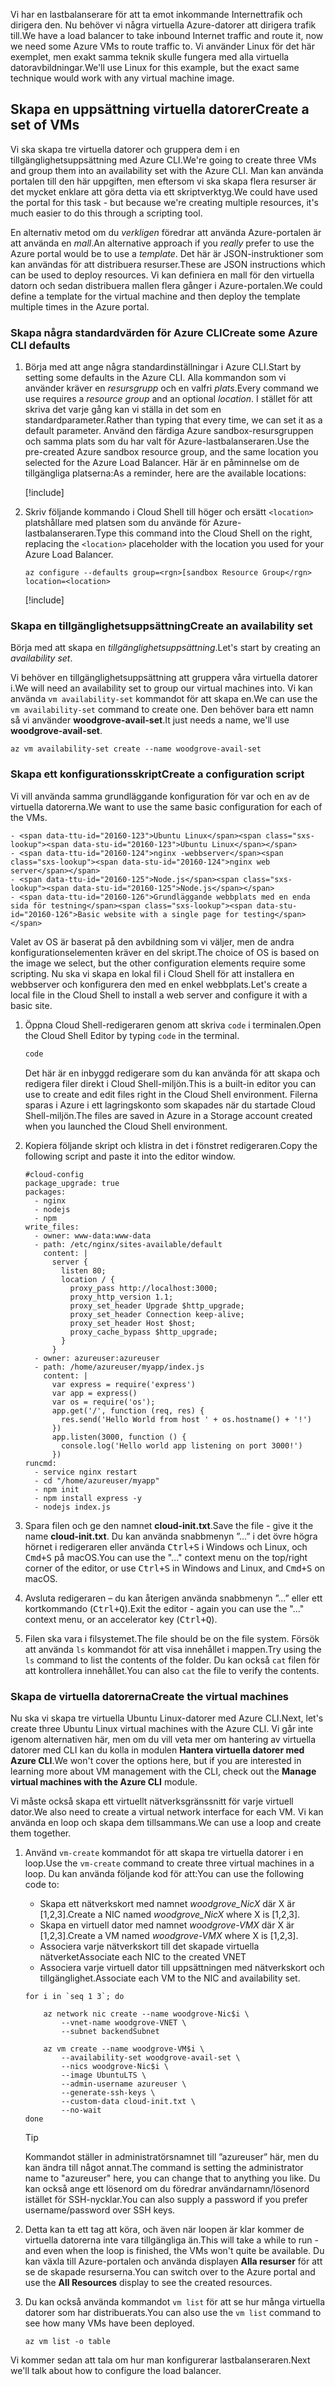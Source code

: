 <span data-ttu-id="20160-101">Vi har en lastbalanserare för att ta emot inkommande Internettrafik och dirigera den. Nu behöver vi några virtuella Azure-datorer att dirigera trafik till.</span><span class="sxs-lookup"><span data-stu-id="20160-101">We have a load balancer to take inbound Internet traffic and route it, now we need some Azure VMs to route traffic to.</span></span> <span data-ttu-id="20160-102">Vi använder Linux för det här exemplet, men exakt samma teknik skulle fungera med alla virtuella datoravbildningar.</span><span class="sxs-lookup"><span data-stu-id="20160-102">We'll use Linux for this example, but the exact same technique would work with any virtual machine image.</span></span>

## <a name="create-a-set-of-vms"></a><span data-ttu-id="20160-103">Skapa en uppsättning virtuella datorer</span><span class="sxs-lookup"><span data-stu-id="20160-103">Create a set of VMs</span></span>

<span data-ttu-id="20160-104">Vi ska skapa tre virtuella datorer och gruppera dem i en tillgänglighetsuppsättning med Azure CLI.</span><span class="sxs-lookup"><span data-stu-id="20160-104">We're going to create three VMs and group them into an availability set with the Azure CLI.</span></span> <span data-ttu-id="20160-105">Man kan använda portalen till den här uppgiften, men eftersom vi ska skapa flera resurser är det mycket enklare att göra detta via ett skriptverktyg.</span><span class="sxs-lookup"><span data-stu-id="20160-105">We could have used the portal for this task - but because we're creating multiple resources, it's much easier to do this through a scripting tool.</span></span>

<span data-ttu-id="20160-106">En alternativ metod om du _verkligen_ föredrar att använda Azure-portalen är att använda en _mall_.</span><span class="sxs-lookup"><span data-stu-id="20160-106">An alternative approach if you _really_ prefer to use the Azure portal would be to use a _template_.</span></span> <span data-ttu-id="20160-107">Det här är JSON-instruktioner som kan användas för att distribuera resurser.</span><span class="sxs-lookup"><span data-stu-id="20160-107">These are JSON instructions which can be used to deploy resources.</span></span> <span data-ttu-id="20160-108">Vi kan definiera en mall för den virtuella datorn och sedan distribuera mallen flera gånger i Azure-portalen.</span><span class="sxs-lookup"><span data-stu-id="20160-108">We could define a template for the virtual machine and then deploy the template multiple times in the Azure portal.</span></span>

### <a name="create-some-azure-cli-defaults"></a><span data-ttu-id="20160-109">Skapa några standardvärden för Azure CLI</span><span class="sxs-lookup"><span data-stu-id="20160-109">Create some Azure CLI defaults</span></span>

1. <span data-ttu-id="20160-110">Börja med att ange några standardinställningar i Azure CLI.</span><span class="sxs-lookup"><span data-stu-id="20160-110">Start by setting some defaults in the Azure CLI.</span></span> <span data-ttu-id="20160-111">Alla kommandon som vi använder kräver en _resursgrupp_ och en valfri _plats_.</span><span class="sxs-lookup"><span data-stu-id="20160-111">Every command we use requires a _resource group_ and an optional _location_.</span></span> <span data-ttu-id="20160-112">I stället för att skriva det varje gång kan vi ställa in det som en standardparameter.</span><span class="sxs-lookup"><span data-stu-id="20160-112">Rather than typing that every time, we can set it as a default parameter.</span></span> <span data-ttu-id="20160-113">Använd den färdiga Azure sandbox-resursgruppen och samma plats som du har valt för Azure-lastbalanseraren.</span><span class="sxs-lookup"><span data-stu-id="20160-113">Use the pre-created Azure sandbox resource group, and the same location you selected for the Azure Load Balancer.</span></span> <span data-ttu-id="20160-114">Här är en påminnelse om de tillgängliga platserna:</span><span class="sxs-lookup"><span data-stu-id="20160-114">As a reminder, here are the available locations:</span></span>

    [!include[](../../../includes/azure-sandbox-regions-note.md)]

1. <span data-ttu-id="20160-115">Skriv följande kommando i Cloud Shell till höger och ersätt `<location>` platshållare med platsen som du använde för Azure-lastbalanseraren.</span><span class="sxs-lookup"><span data-stu-id="20160-115">Type this command into the Cloud Shell on the right, replacing the `<location>` placeholder with the location you used for your Azure Load Balancer.</span></span>

    ```azurecli
    az configure --defaults group=<rgn>[sandbox Resource Group</rgn> location=<location>
    ```

    [!include[](../../../includes/azure-cloudshell-copy-paste-tip.md)]

### <a name="create-an-availability-set"></a><span data-ttu-id="20160-116">Skapa en tillgänglighetsuppsättning</span><span class="sxs-lookup"><span data-stu-id="20160-116">Create an availability set</span></span>

<span data-ttu-id="20160-117">Börja med att skapa en _tillgänglighetsuppsättning_.</span><span class="sxs-lookup"><span data-stu-id="20160-117">Let's start by creating an _availability set_.</span></span>

<span data-ttu-id="20160-118">Vi behöver en tillgänglighetsuppsättning att gruppera våra virtuella datorer i.</span><span class="sxs-lookup"><span data-stu-id="20160-118">We will need an availability set to group our virtual machines into.</span></span> <span data-ttu-id="20160-119">Vi kan använda `vm availability-set` kommandot för att skapa en.</span><span class="sxs-lookup"><span data-stu-id="20160-119">We can use the `vm availability-set` command to create one.</span></span> <span data-ttu-id="20160-120">Den behöver bara ett namn så vi använder **woodgrove-avail-set**.</span><span class="sxs-lookup"><span data-stu-id="20160-120">It just needs a name, we'll use **woodgrove-avail-set**.</span></span>

```azurecli
az vm availability-set create --name woodgrove-avail-set
```

### <a name="create-a-configuration-script"></a><span data-ttu-id="20160-121">Skapa ett konfigurationsskript</span><span class="sxs-lookup"><span data-stu-id="20160-121">Create a configuration script</span></span>

<span data-ttu-id="20160-122">Vi vill använda samma grundläggande konfiguration för var och en av de virtuella datorerna.</span><span class="sxs-lookup"><span data-stu-id="20160-122">We want to use the same basic configuration for each of the VMs.</span></span>

    - <span data-ttu-id="20160-123">Ubuntu Linux</span><span class="sxs-lookup"><span data-stu-id="20160-123">Ubuntu Linux</span></span>
    - <span data-ttu-id="20160-124">nginx -webbserver</span><span class="sxs-lookup"><span data-stu-id="20160-124">nginx web server</span></span>
    - <span data-ttu-id="20160-125">Node.js</span><span class="sxs-lookup"><span data-stu-id="20160-125">Node.js</span></span>
    - <span data-ttu-id="20160-126">Grundläggande webbplats med en enda sida för testning</span><span class="sxs-lookup"><span data-stu-id="20160-126">Basic website with a single page for testing</span></span>

<span data-ttu-id="20160-127">Valet av OS är baserat på den avbildning som vi väljer, men de andra konfigurationselementen kräver en del skript.</span><span class="sxs-lookup"><span data-stu-id="20160-127">The choice of OS is based on the image we select, but the other configuration elements require some scripting.</span></span> <span data-ttu-id="20160-128">Nu ska vi skapa en lokal fil i Cloud Shell för att installera en webbserver och konfigurera den med en enkel webbplats.</span><span class="sxs-lookup"><span data-stu-id="20160-128">Let's create a local file in the Cloud Shell to install a web server and configure it with a basic site.</span></span>

1. <span data-ttu-id="20160-129">Öppna Cloud Shell-redigeraren genom att skriva `code` i terminalen.</span><span class="sxs-lookup"><span data-stu-id="20160-129">Open the Cloud Shell Editor by typing `code` in the terminal.</span></span>

    ```bash
    code
    ```

    <span data-ttu-id="20160-130">Det här är en inbyggd redigerare som du kan använda för att skapa och redigera filer direkt i Cloud Shell-miljön.</span><span class="sxs-lookup"><span data-stu-id="20160-130">This is a built-in editor you can use to create and edit files right in the Cloud Shell environment.</span></span> <span data-ttu-id="20160-131">Filerna sparas i Azure i ett lagringskonto som skapades när du startade Cloud Shell-miljön.</span><span class="sxs-lookup"><span data-stu-id="20160-131">The files are saved in Azure in a Storage account created when you launched the Cloud Shell environment.</span></span>

1. <span data-ttu-id="20160-132">Kopiera följande skript och klistra in det i fönstret redigeraren.</span><span class="sxs-lookup"><span data-stu-id="20160-132">Copy the following script and paste it into the editor window.</span></span>

    ```script
    #cloud-config
    package_upgrade: true
    packages:
      - nginx
      - nodejs
      - npm
    write_files:
      - owner: www-data:www-data
      - path: /etc/nginx/sites-available/default
        content: |
          server {
            listen 80;
            location / {
              proxy_pass http://localhost:3000;
              proxy_http_version 1.1;
              proxy_set_header Upgrade $http_upgrade;
              proxy_set_header Connection keep-alive;
              proxy_set_header Host $host;
              proxy_cache_bypass $http_upgrade;
            }
          }
      - owner: azureuser:azureuser
      - path: /home/azureuser/myapp/index.js
        content: |
          var express = require('express')
          var app = express()
          var os = require('os');
          app.get('/', function (req, res) {
            res.send('Hello World from host ' + os.hostname() + '!')
          })
          app.listen(3000, function () {
            console.log('Hello world app listening on port 3000!')
          })
    runcmd:
      - service nginx restart
      - cd "/home/azureuser/myapp"
      - npm init
      - npm install express -y
      - nodejs index.js
    ```

1. <span data-ttu-id="20160-133">Spara filen och ge den namnet **cloud-init.txt**.</span><span class="sxs-lookup"><span data-stu-id="20160-133">Save the file - give it the name **cloud-init.txt**.</span></span> <span data-ttu-id="20160-134">Du kan använda snabbmenyn ”...” i det övre högra hörnet i redigeraren eller använda <kbd>Ctrl+S</kbd> i Windows och Linux, och <kbd>Cmd+S</kbd> på macOS.</span><span class="sxs-lookup"><span data-stu-id="20160-134">You can use the "..." context menu on the top/right corner of the editor, or use <kbd>Ctrl+S</kbd> in Windows and Linux, and <kbd>Cmd+S</kbd> on macOS.</span></span>

1. <span data-ttu-id="20160-135">Avsluta redigeraren – du kan återigen använda snabbmenyn ”...” eller ett kortkommando (<kbd>Ctrl+Q</kbd>).</span><span class="sxs-lookup"><span data-stu-id="20160-135">Exit the editor - again you can use the "..." context menu, or an accelerator key (<kbd>Ctrl+Q</kbd>).</span></span>

1. <span data-ttu-id="20160-136">Filen ska vara i filsystemet.</span><span class="sxs-lookup"><span data-stu-id="20160-136">The file should be on the file system.</span></span> <span data-ttu-id="20160-137">Försök att använda `ls` kommandot för att visa innehållet i mappen.</span><span class="sxs-lookup"><span data-stu-id="20160-137">Try using the `ls` command to list the contents of the folder.</span></span> <span data-ttu-id="20160-138">Du kan också `cat` filen för att kontrollera innehållet.</span><span class="sxs-lookup"><span data-stu-id="20160-138">You can also `cat` the file to verify the contents.</span></span>

### <a name="create-the-virtual-machines"></a><span data-ttu-id="20160-139">Skapa de virtuella datorerna</span><span class="sxs-lookup"><span data-stu-id="20160-139">Create the virtual machines</span></span>

<span data-ttu-id="20160-140">Nu ska vi skapa tre virtuella Ubuntu Linux-datorer med Azure CLI.</span><span class="sxs-lookup"><span data-stu-id="20160-140">Next, let's create three Ubuntu Linux virtual machines with the Azure CLI.</span></span> <span data-ttu-id="20160-141">Vi går inte igenom alternativen här, men om du vill veta mer om hantering av virtuella datorer med CLI kan du kolla in modulen **Hantera virtuella datorer med Azure CLI**.</span><span class="sxs-lookup"><span data-stu-id="20160-141">We won't cover the options here, but if you are interested in learning more about VM management with the CLI, check out the **Manage virtual machines with the Azure CLI** module.</span></span>

<span data-ttu-id="20160-142">Vi måste också skapa ett virtuellt nätverksgränssnitt för varje virtuell dator.</span><span class="sxs-lookup"><span data-stu-id="20160-142">We also need to create a virtual network interface for each VM.</span></span> <span data-ttu-id="20160-143">Vi kan använda en loop och skapa dem tillsammans.</span><span class="sxs-lookup"><span data-stu-id="20160-143">We can use a loop and create them together.</span></span>

1. <span data-ttu-id="20160-144">Använd `vm-create` kommandot för att skapa tre virtuella datorer i en loop.</span><span class="sxs-lookup"><span data-stu-id="20160-144">Use the `vm-create` command to create three virtual machines in a loop.</span></span> <span data-ttu-id="20160-145">Du kan använda följande kod för att:</span><span class="sxs-lookup"><span data-stu-id="20160-145">You can use the following code to:</span></span>
    - <span data-ttu-id="20160-146">Skapa ett nätverkskort med namnet _woodgrove_NicX_ där X är [1,2,3].</span><span class="sxs-lookup"><span data-stu-id="20160-146">Create a NIC named _woodgrove_NicX_ where X is [1,2,3].</span></span>
    - <span data-ttu-id="20160-147">Skapa en virtuell dator med namnet _woodgrove-VMX_ där X är [1,2,3].</span><span class="sxs-lookup"><span data-stu-id="20160-147">Create a VM named _woodgrove-VMX_ where X is [1,2,3].</span></span>
    - <span data-ttu-id="20160-148">Associera varje nätverkskort till det skapade virtuella nätverket</span><span class="sxs-lookup"><span data-stu-id="20160-148">Associate each NIC to the created VNET</span></span>
    - <span data-ttu-id="20160-149">Associera varje virtuell dator till uppsättningen med nätverkskort och tillgänglighet.</span><span class="sxs-lookup"><span data-stu-id="20160-149">Associate each VM to the NIC and availability set.</span></span>

    ```azurecli
    for i in `seq 1 3`; do

        az network nic create --name woodgrove-Nic$i \
            --vnet-name woodgrove-VNET \
            --subnet backendSubnet

        az vm create --name woodgrove-VM$i \
            --availability-set woodgrove-avail-set \
            --nics woodgrove-Nic$i \
            --image UbuntuLTS \
            --admin-username azureuser \
            --generate-ssh-keys \
            --custom-data cloud-init.txt \
            --no-wait
    done
    ```
    > [!TIP]
    > <span data-ttu-id="20160-150">Kommandot ställer in administratörsnamnet till ”azureuser” här, men du kan ändra till något annat.</span><span class="sxs-lookup"><span data-stu-id="20160-150">The command is setting the administrator name to "azureuser" here, you can change that to anything you like.</span></span> <span data-ttu-id="20160-151">Du kan också ange ett lösenord om du föredrar användarnamn/lösenord istället för SSH-nycklar.</span><span class="sxs-lookup"><span data-stu-id="20160-151">You can also supply a password if you prefer username/password over SSH keys.</span></span>

1. <span data-ttu-id="20160-152">Detta kan ta ett tag att köra, och även när loopen är klar kommer de virtuella datorerna inte vara tillgängliga än.</span><span class="sxs-lookup"><span data-stu-id="20160-152">This will take a while to run - and even when the loop is finished, the VMs won't quite be available.</span></span> <span data-ttu-id="20160-153">Du kan växla till Azure-portalen och använda displayen **Alla resurser** för att se de skapade resurserna.</span><span class="sxs-lookup"><span data-stu-id="20160-153">You can switch over to the Azure portal and use the **All Resources** display to see the created resources.</span></span>

1. <span data-ttu-id="20160-154">Du kan också använda kommandot `vm list` för att se hur många virtuella datorer som har distribuerats.</span><span class="sxs-lookup"><span data-stu-id="20160-154">You can also use the `vm list` command to see how many VMs have been deployed.</span></span>

    ```azurecli
    az vm list -o table
    ```

<span data-ttu-id="20160-155">Vi kommer sedan att tala om hur man konfigurerar lastbalanseraren.</span><span class="sxs-lookup"><span data-stu-id="20160-155">Next we'll talk about how to configure the load balancer.</span></span>